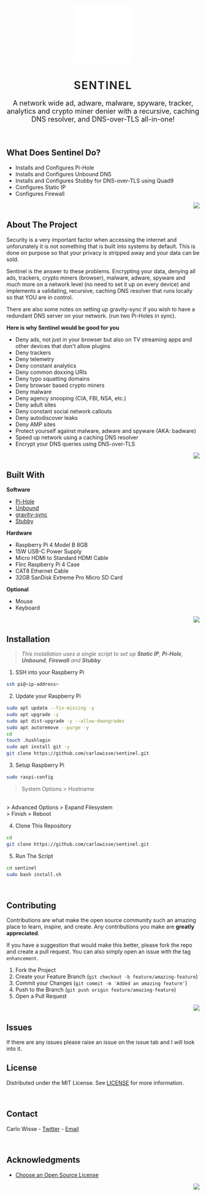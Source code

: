 <div id="top"></div>

<!-- PROJECT LOGO -->
<div align="center">
  <img src="./assets/logos/svg/sentinelCore_dark.svg" alt="Logo" width="150" height="150">

  <h1 style="text-align: center; font-weight: 600; letter-spacing: 2px; border-bottom: none;">SENTINEL</h1>

  <p style="text-align: center; font-size: 18px;">
    A network wide ad, adware, malware, spyware, tracker, analytics and crypto miner denier with a recursive, caching DNS resolver, and DNS-over-TLS all-in-one!
  </p>
</div>

<br>

## What Does Sentinel Do?
* Installs and Configures Pi-Hole
* Installs and Configures Unbound DNS
* Installs and Configures Stubby for DNS-over-TLS using Quad9
* Configures Static IP
* Configures Firewall

<a href="#top"><img align="right" src="https://img.shields.io/badge/back%20to%20top-&#8593;-blue?style=for-the-badge"></a>

<br>

## About The Project
Security is a very important factor when accessing the internet and unforunately it is not something that is built into systems by default. This is done on purpose so that your privacy is stripped away and your data can be sold.

Sentinel is the answer to these problems. Encrypting your data, denying all ads, trackers, crypto miners (browser), malware, adware, spyware and much more on a network level (no need to set it up on every device) and implements a validating, recursive, caching DNS resolver that runs locally so that YOU are in control.

There are also some notes on setting up gravity-sync if you wish to have a redundant DNS server on your network. (run two Pi-Holes in sync).

**Here is why Sentinel would be good for you**
* Deny ads, not just in your browser but also on TV streaming apps and other devices that don't allow plugins
* Deny trackers
* Deny telemetry
* Deny constant analytics
* Deny common doxxing URIs
* Deny typo squatting domains
* Deny browser based crypto miners
* Deny malware
* Deny agency snooping (CIA, FBI, NSA, etc.)
* Deny adult sites
* Deny constant social network callouts
* Deny autodiscover leaks
* Deny AMP sites
* Protect yourself against malware, adware and spyware (AKA: badware)
* Speed up network using a caching DNS resolver
* Encrypt your DNS queries using DNS-over-TLS

<a href="#top"><img align="right" src="https://img.shields.io/badge/back%20to%20top-&#8593;-blue?style=for-the-badge"></a>

<br>

## Built With
**Software**
* [Pi-Hole](https://github.com/pi-hole)
* [Unbound](https://github.com/NLnetLabs/unbound)
* [gravity-sync](https://github.com/vmstan/gravity-sync)
* [Stubby](https://github.com/getdnsapi/stubby)

**Hardware**
* Raspberry Pi 4 Model B 8GB
* 15W USB-C Power Supply
* Micro HDMI to Standard HDMI Cable
* Flirc Raspberry Pi 4 Case
* CAT8 Ethernet Cable
* 32GB SanDisk Extreme Pro Micro SD Card

**Optional**
* Mouse
* Keyboard

<a href="#top"><img align="right" src="https://img.shields.io/badge/back%20to%20top-&#8593;-blue?style=for-the-badge"></a>

<br>

## Installation
> _This installation uses a single script to set up **Static IP**, **Pi-Hole**, **Unbound**, **Firewall** and **Stubby**_

1. SSH into your Raspberry Pi
```sh
ssh pi@<ip-address>
```

2. Update your Raspberry Pi
```sh
sudo apt update --fix-missing -y
sudo apt upgrade -y
sudo apt dist-upgrade -y --allow-downgrades
sudo apt autoremove --purge -y
cd
touch .hushlogin
sudo apt install git -y
git clone https://github.com/carlowisse/sentinel.git
```

3. Setup Raspberry Pi
```sh
sudo raspi-config
```
> System Options > Hostname
<br>
> Advanced Options > Expand Filesystem
<br>
> Finish > Reboot

4. Clone This Repository
```sh
cd
git clone https://github.com/carlowisse/sentinel.git
```

5. Run The Script
```sh
cd sentinel
sudo bash install.sh
```

<br>

## Contributing
Contributions are what make the open source community such an amazing place to learn, inspire, and create. Any contributions you make are **greatly appreciated**.

If you have a suggestion that would make this better, please fork the repo and create a pull request. You can also simply open an issue with the tag `enhancement`.

1. Fork the Project
2. Create your Feature Branch (`git checkout -b feature/amazing-feature`)
3. Commit your Changes (`git commit -m 'Added an amazing feature'`)
4. Push to the Branch (`git push origin feature/amazing-feature`)
5. Open a Pull Request

<a href="#top"><img align="right" src="https://img.shields.io/badge/back%20to%20top-&#8593;-blue?style=for-the-badge"></a>

<br>

## Issues
If there are any issues please raise an issue on the issue tab and I will look into it.

## License
Distributed under the MIT License. See [LICENSE](LICENSE.txt) for more information.

<br>

## Contact
Carlo Wisse - [Twitter](https://twitter.com/carlowisse) - [Email](mailto:contact@carlowisse.com)

<br>

## Acknowledgments
* [Choose an Open Source License](https://choosealicense.com)

<a href="#top"><img align="right" src="https://img.shields.io/badge/back%20to%20top-&#8593;-blue?style=for-the-badge"></a>
